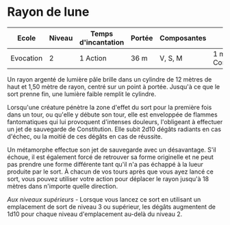 # Rayon de lune

|Ecole|Niveau|Temps d'incantation|Portée|Composantes|Durée|
|-|-|-|-|-|-|
|Evocation|2|1 Action|36 m|V, S, M|1 minute, Concentration|

Un rayon argenté de lumière pâle brille dans un cylindre de 12 mètres de haut et 1,50 mètre de rayon, centré sur un point à portée. Jusqu'à ce que le sort prenne fin, une lumière faible remplit le cylindre.

Lorsqu'une créature pénètre la zone d'effet du sort pour la première fois dans un tour, ou qu'elle y débute son tour, elle est enveloppée de flammes fantomatiques qui lui provoquent d'intenses douleurs, l'obligeant à effectuer un jet de sauvegarde de Constitution. Elle subit 2d10 dégâts radiants en cas d'échec, ou la moitié de ces dégâts en cas de réussite.

Un métamorphe effectue son jet de sauvegarde avec un désavantage. S'il échoue, il est également forcé de retrouver sa forme originelle et ne peut pas prendre une forme différente tant qu'il n'a pas échappé à la lueur produite par le sort.
À chacun de vos tours après que vous ayez lancé ce sort, vous pouvez utiliser votre action pour déplacer le rayon jusqu'à 18 mètres dans n'importe quelle direction.

*Aux niveaux supérieurs* - Lorsque vous lancez ce sort en utilisant un emplacement de sort de niveau 3 ou supérieur, les dégâts augmentent de 1d10 pour chaque niveau d'emplacement au-delà du niveau 2.